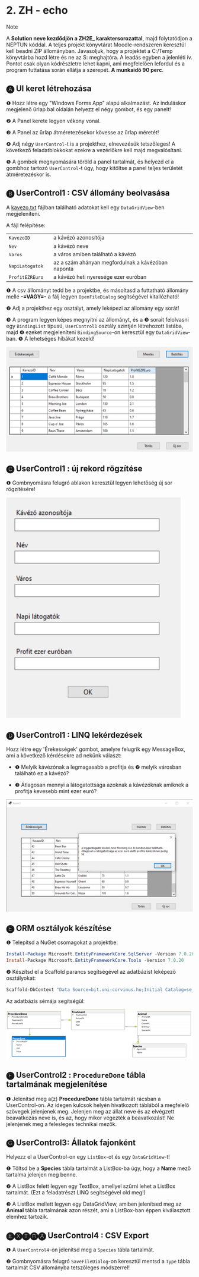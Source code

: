 # 2. ZH - echo

> [!NOTE]
>
> A **Solution neve kezdődjön a ZH2E_ karaktersorozattal**, majd folytatódjon a NEPTUN kóddal. A teljes projekt könyvtárat Moodle-rendszeren keresztül kell beadni ZIP állományban. Javasoljuk, hogy a projektet a C:/Temp könyvtárba hozd létre és ne az S: meghajtóra. A leadás egyben a jelenléti ív. Pontot csak olyan kódrészletre lehet kapni, ami megfelelően lefordul és a program futtatása során ellátja a szerepét. **A munkaidő 90 perc**.

## 🅐 UI keret létrehozása 

❶ Hozz létre egy "Windows Forms App" alapú alkalmazást. Az induláskor megjelenő űrlap bal oldalán helyezz el négy gombot, és egy panelt! 

❷ A Panel kerete legyen vékony vonal. 

❸ A Panel az űrlap átméretezésekor kövesse az űrlap méretét! 

❹ Adj négy `UserControl`-t is a projekthez, elnevezésük tetszőleges! A következő feladatblokkokat ezekre a vezérlőkre kell majd megvalósítani. 

❺ A gombok megnyomására töröld a panel tartalmát, és helyezd el a gombhoz tartozó `UserControl`-t úgy, hogy kitöltse a panel teljes területét átméretezéskor is. 

## 🅑 UserControl1 : CSV állomány beolvasása

A [kavezo.txt](kavezo.txt) fájlban található adatokat kell egy `DataGridView`-ben megjeleníteni. 

A fájl felépítése:

|                   |                                                    |      |
| ----------------- | -------------------------------------------------- | ---- |
| `KavezoID  `      | a kávézó azonosítója                               |      |
| `Nev    `         | a kávézó neve                                      |      |
| `Varos `          | a város amiben található a kávézó                  |      |
| `NapiLatogatok `  | az a szám ahányan megfordulnak a kávézóban naponta |      |
| `ProfitEZREuro  ` | a kávézó heti nyeresége ezer euróban               |      |

❶ A csv állományt tedd be a projektbe, és másoltasd a futtatható állomány mellé **-=VAGY=-** a fálj legyen `OpenFileDialog` segítségével kitallózható!

❷ Adj a projekthez egy osztályt, amely leképezi az állomány egy sorát!

❸ A program legyen képes megnyitni az állományt, és a  ❸ sorait felolvasni egy `BindingList` típusú, `UserControl1` osztály szintjén létrehozott listába, majd ❹ ezeket megjeleníteni `BindingSource`-on keresztül egy `DataGridView`-ban. 
❺ A lehetséges hibákat kezeld! 

![image1](image1.png)

## 🅒 UserControl1 : új rekord rögzítése

❶ Gombnyomásra felugró ablakon keresztül legyen lehetőség új sor rögzítésére!



![image6](image6.png)



## 🅓 UserControl1 : LINQ lekérdezések

Hozz létre egy 'Érekességek' gombot, amelyre felugrik egy MessageBox, ami a következő kérdésekre ad nekünk választ:

- ❶ Melyik kávézónak a legmagasabb a profitja és ❷ melyik városban található ez a kávézó?

- ❸ Átlagosan mennyi a látogatottsága azoknak a kávézóknak amiknek a profitja kevesebb mint ezer euró?

![image7](image7.png)

## 🅔 ORM osztályok készítése

❶ Telepítsd a NuGet csomagokat a projektbe: 

```powershell
Install-Package Microsoft.EntityFrameworkCore.SqlServer -Version 7.0.20
Install-Package Microsoft.EntityFrameworkCore.Tools -Version 7.0.20
```

❷ Készítsd el a Scaffold parancs segítségével az adatbázist leképező osztályokat:

``` powershell
Scaffold-DbContext "Data Source=bit.uni-corvinus.hu;Initial Catalog=se_pets;Persist Security Info=True;User ID=hallgato;Password=Password123;TrustServerCertificate=true" Microsoft.EntityFrameworkCore.SqlServer -OutputDir PetsModels
```

Az adatbázis sémája segítségül:

![image-20250513220632338](image-20250513220632338.png)

## 🅕 UserControl2 : `ProcedureDone` tábla tartalmának megjelenítése

❶ Jelenítsd meg a(z) **ProcedureDone** tábla tartalmát rácsban a UserControl-on.  Az idegen kulcsok helyén hivatkozott táblából a megfelelő szövegek jelenjenek meg. Jelenjen meg az állat neve és az elvégzett beavatkozás neve is, és az, hogy mikor végezték a beavatkozást! Ne jelenjenek meg a felesleges technikai mezők. 

## 🅖 UserControl3: Állatok fajonként

Helyezz el a UserControl-on egy `ListBox`-ot és egy `DataGridView`-t!

❶ Töltsd be a **Species** tábla tartalmát a ListBox-ba úgy, hogy a **Name** mező tartalma jelenjen meg benne. 

❷ A ListBox felett legyen egy TextBox, amellyel szűrni lehet a ListBox tartalmát. (Ezt a feladatrészt LINQ segítségével old meg!) 

❸ A ListBox mellett legyen egy DataGridView, amiben jelenítsed meg az **Animal** tábla tartalmának azon részét, ami a ListBox-ban éppen kiválasztott elemhez tartozik. 

## 🅔🅧🅣🅡🅐 UserControl4 : CSV Export 

❶ A `UserControl4`-on jelenítsd meg a `Species` tábla tartalmát.

❷ Gombnyomásra felugró `SaveFileDialog`-on keresztül mentsd a `Type` tábla tartalmát CSV állományba tetszőleges módszerrel!

